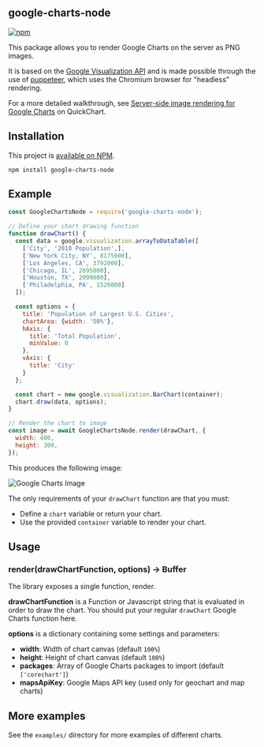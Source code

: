 google-charts-node
---
[![npm](https://img.shields.io/npm/v/google-charts-node)](https://www.npmjs.com/package/google-charts-node)

This package allows you to render Google Charts on the server as PNG images.

It is based on the [Google Visualization API](https://developers.google.com/chart/interactive/docs/reference) and is made possible through the use of [puppeteer](https://github.com/puppeteer/puppeteer), which uses the Chromium browser for "headless" rendering.

For a more detailed walkthrough, see [Server-side image rendering for Google Charts](https://quickchart.io/documentation/google-charts-image-server/) on QuickChart.

## Installation

This project is [available on NPM](https://www.npmjs.com/package/google-charts-node).

```
npm install google-charts-node
```

## Example

```js
const GoogleChartsNode = require('google-charts-node');

// Define your chart drawing function
function drawChart() {
  const data = google.visualization.arrayToDataTable([
    ['City', '2010 Population',],
    ['New York City, NY', 8175000],
    ['Los Angeles, CA', 3792000],
    ['Chicago, IL', 2695000],
    ['Houston, TX', 2099000],
    ['Philadelphia, PA', 1526000]
  ]);

  const options = {
    title: 'Population of Largest U.S. Cities',
    chartArea: {width: '50%'},
    hAxis: {
      title: 'Total Population',
      minValue: 0
    },
    vAxis: {
      title: 'City'
    }
  };

  const chart = new google.visualization.BarChart(container);
  chart.draw(data, options);
}

// Render the chart to image
const image = await GoogleChartsNode.render(drawChart, {
  width: 400,
  height: 300,
});
```

This produces the following image:

![Google Charts Image](https://i.imgur.com/ABS8FSR.png)

The only requirements of your `drawChart` function are that you must:
- Define a `chart` variable or return your chart.
- Use the provided `container` variable to render your chart.

## Usage

### render(drawChartFunction, options) -> Buffer

The library exposes a single function, render.

**drawChartFunction** is a Function or Javascript string that is evaluated in order to draw the chart.  You should put your regular `drawChart` Google Charts function here.

**options** is a dictionary containing some settings and parameters:
- **width**: Width of chart canvas (default `100%`)
- **height**: Height of chart canvas (default `100%`)
- **packages**: Array of Google Charts packages to import (default `['corechart']`)
- **mapsApiKey**: Google Maps API key (used only for geochart and map charts)

## More examples

See the `examples/` directory for more examples of different charts.
